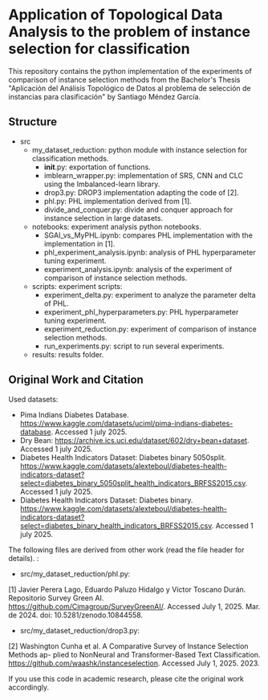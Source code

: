 # Application of Topological Data Analysis to the problem of instance selection for classification

This repository contains the python implementation of the experiments of comparison of instance selection methods from the Bachelor's Thesis "Aplicación del Análisis Topológico de Datos al problema de selección de instancias para clasificación" by Santiago Méndez García.

## Structure

- src
  - my_dataset_reduction: python module with instance selection for classification methods.
    - __init__.py: exportation of functions.
    - imblearn_wrapper.py: implementation of SRS, CNN and CLC using the Imbalanced-learn library.
    - drop3.py: DROP3 implementation adapting the code of [2].
    - phl.py: PHL implementation derived from [1].
    - divide_and_conquer.py: divide and conquer approach for instance selection in large datasets.
  - notebooks: experiment analysis python notebooks.
    - SGAI_vs_MyPHL.ipynb: compares PHL implementation with the implementation in [1].
    - phl_experiment_analysis.ipynb: analysis of PHL hyperparameter tuning experiment.
    - experiment_analysis.ipynb: analysis of the experiment of comparison of instance selection methods.
  - scripts: experiment scripts:
    - experiment_delta.py: experiment to analyze the parameter delta of PHL.
    - experiment_phl_hyperparameters.py: PHL hyperparameter tuning experiment.
    - experiment_reduction.py: experiment of comparison of instance selection methods.
    - run_experiments.py: script to run several experiments.
  - results: results folder.

## Original Work and Citation

Used datasets:

- Pima Indians Diabetes Database. https://www.kaggle.com/datasets/uciml/pima-indians-diabetes-database. Accessed 1 july 2025.
- Dry Bean: https://archive.ics.uci.edu/dataset/602/dry+bean+dataset. Accessed 1 july 2025.
- Diabetes Health Indicators Dataset: Diabetes binary 5050split. https://www.kaggle.com/datasets/alexteboul/diabetes-health-indicators-dataset?select=diabetes_binary_5050split_health_indicators_BRFSS2015.csv. Accessed 1 july 2025.
- Diabetes Health Indicators Dataset: Diabetes binary. https://www.kaggle.com/datasets/alexteboul/diabetes-health-indicators-dataset?select=diabetes_binary_health_indicators_BRFSS2015.csv. Accessed 1 july 2025.

The following files are derived from other work (read the file header for details).
:

- src/my_dataset_reduction/phl.py:

[1] Javier Perera Lago, Eduardo Paluzo Hidalgo y Víctor Toscano Durán. Repositorio Survey Green AI. https://github.com/Cimagroup/SurveyGreenAI/. Accessed July 1, 2025. Mar. de 2024. doi: 10.5281/zenodo.10844558.

- src/my_dataset_reduction/drop3.py:

[2] Washington Cunha et al. A Comparative Survey of Instance Selection Methods ap-
plied to NonNeural and Transformer-Based Text Classification. https://github.com/waashk/instanceselection. Accessed July 1, 2025. 2023.

If you use this code in academic research, please cite the original work accordingly.